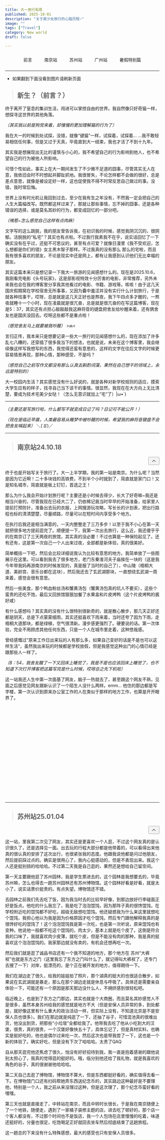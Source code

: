 ```yaml
---
title: 大一旅行有感
published: 2025-10-01
description: "关于美少女旅行的心路历程~"
image: ""
tags: ["Travel"]
category: New world
draft: false 

---
```


<a id="intro"></a>

<div class="title-navigation" style="display: flex; flex-wrap: wrap; gap: 16px; margin: 20px 0; justify-content: center;">
  <a href="#intro" class="btn-navigation" style="text-decoration: none; padding: 6px 12px; border-radius: 6px; color: var(--primary); background-color: transparent; border: 1px solid var(--primary); transition: all 0.3s ease; font-weight: 500; font-size: 14px;">
    前言
  </a>
  <a href="#nanjing" class="btn-navigation" style="text-decoration: none; padding: 6px 12px; border-radius: 6px; color: var(--primary); background-color: transparent; border: 1px solid var(--primary); transition: all 0.3s ease; font-weight: 500; font-size: 14px;">
    南京站
  </a>
  <a href="#suzhou" class="btn-navigation" style="text-decoration: none; padding: 6px 12px; border-radius: 6px; color: var(--primary); background-color: transparent; border: 1px solid var(--primary); transition: all 0.3s ease; font-weight: 500; font-size: 14px;">
    苏州站
  </a>
  <a href="#guangzhou" class="btn-navigation" style="text-decoration: none; padding: 6px 12px; border-radius: 6px; color: var(--primary); background-color: transparent; border: 1px solid var(--primary); transition: all 0.3s ease; font-weight: 500; font-size: 14px;">
    广州站
  </a>
  <a href="#summer" class="btn-navigation" style="text-decoration: none; padding: 6px 12px; border-radius: 6px; color: var(--primary); background-color: transparent; border: 1px solid var(--primary); transition: all 0.3s ease; font-weight: 500; font-size: 14px;">
    暑假特别篇
  </a>
</div>

<style>
  .btn-navigation:hover {
    background-color: var(--primary) !important;
    color: white !important;
    transform: translateY(-2px);
  }
  .btn-navigation:active {
    transform: translateY(0);
  }
  
  /* 回到顶部按钮样式 */
  .top-button-container {
    display: flex;
    justify-content: flex-end;
    margin-bottom: 10px;
  }
  .top-button-container button {
    transition: all 0.3s ease;
    opacity: 0.7;
  }
  .top-button-container button:hover {
    opacity: 1;
    transform: translateY(-2px);
  }
  .top-button-container button:active {
    transform: translateY(0);
  }
  
  /* 响应式设计 */
  @media (max-width: 768px) {
    .title-navigation {
      flex-direction: column;
      align-items: center;
    }
    .btn-navigation {
      width: 100%;
      max-width: 200px;
      text-align: center;
    }
  }
</style>

---
- 如果翻到下面没看到图片请刷新页面

> ## 新生？（前言？）

终于离开了窒息的集训生活，闯进可以掌控自由的世界。我自然像只好奇猫一样，想探寻这世界的其他角落。

*（其实我以前是狗党来着，却慢慢的更加理解猫的行为了）*

我在大一的时候到处试探，没错，就像“键猫”一样，试探着，试探着... ...我不敢轻易相信任何事，但是又过于天真，毕竟直到大一结束，我也才活了不到十九年。

其实我是想展现出无比的谨慎与小心的，我不希望自己的行为影响到他人，也不希望自己的行为被他人所影响。

可惜个性如此，事实上在大一期间发生了不少微不足道的囧事，尽管其实无人在意，我依旧会时不时想起并脚趾抓地。我很冒失，不论怎样都不会做的很好，总是差点意思，就像是被设定好一样，这也促使我不得不时常反思自己做过的事。没错，我时常后悔。

世界上没有时光机让我回到过去，至少在我有生之年没有，不然我一定会把自己的人生大篇幅改写。既然都这样过来了，那就让那些事情，忘不掉的囧事，还是各种错误的选择，或是莫名其妙的行为，都变成回忆的一部分吧。

*（咦惹~怎么感觉自己这样有点肉麻）*

文字写的这么跳脱，我的朋友曾告诉我，在初识我的时候，感觉我阴沉沉的，很阴郁。活脱脱的“私宅”？其实也有点啦。不过我行我素我不在乎，说实话回忆了一下确实没有在乎过，还挺不可思议的，甚至有点可爱？就像日漫里《我不受欢迎，怎么想都是你们的错》女主黑木智子那样。不过我真的没有那么 那么的宅啦，而且我有很多喜欢的朋友，不论是现实中还是网上，都有让我感到认识他们无比幸福的朋友。

其实这篇本来只是想记录一下我大一旅游的见闻感想什么的。现在是2025.10.6，我刚看完电影《头号玩家》，这是部影视特效十分厉害的电影，非常推荐，另外未来我也会在我的博客里分享我其他看过的电影、书籍、游戏等。咳咳！由于这几天国庆假期窝在学校宿舍无所事事，又因为囊中羞涩并没有实行什么计划旅行，于是就各种找事干，哎呀，总是就是这几天正好也是熬夜，我下午四点多才醒的，一熬夜就睡十一个小时，现在凌晨就是很亢奋，总是就是很亢奋的在写这篇博客，现在是5：37，其实还有点担心敲敲敲我这麻将音的键盘把舍友给吵醒来着，还有俩舍友也是国庆没回去。哎呀这些都不是重点啦！

*（感觉舍友马上就要被我吵醒）* >ʍ<

言归正传，我本来只是想要记录一些大一旅行的见闻感想什么的，现在添加了许多乱七八糟的，还穿插了很多我当下的想法，也就是说，未来在这个博客里，我会继续像这样写我想写的东西，我觉得还蛮有意思的，这样的文字在往后文字的时候更容易情景再现，那种心情，那种感受，不是吗？

*（感觉自己之前写作文都没有那么认真去斟酌词藻，果然在自己想干的领域上，永远是特别的）*

大一校园内生活？其实感觉没有什么好说的，就是各种对新学校规则的适应，摸索大学生应有的样子，找寻自己当下该干的事情。很显然，我现在在大方向上无比清楚，要成为技术宅美少女哒！（怎么无意识就加上“宅“了）|ω•`)


------

*（主要还是写旅行啦，什么都写不就变成日记了吗？日记可不能公开！）*

*（现在是临近早晨，人类最容易从睡梦中被吵醒的时候，希望我的麻将音键盘不会把舍友喊起来）* ＼(`Δ’)／

------

<a id="nanjing"></a>
> ## 南京站24.10.18
<span class="top-button-container"><button aria-label="Back to Top" class="btn-card h-10 w-10 rounded-full" onclick="window.scroll({ top: 0, behavior: 'smooth' });"><svg xmlns="http://www.w3.org/2000/svg" width="20" height="20" viewBox="0 0 24 24" fill="none" stroke="currentColor" stroke-width="2" stroke-linecap="round" stroke-linejoin="round" class="text-[var(--primary)]"><path d="m18 15-6-6-6 6"/></svg></button></span>

终于也是开始写关于旅行了。大一上半学期，我的第一站是南京。为什么呢？当然是因为它近啊！二十多块钱的高铁费，不到半个小时就到了，简直就是家门口！又是知名城市，简直就是板上钉钉，首选之王！

那么为什么我会开始计划旅行呢？主要还是小时候去得少，长大了好奇嘛~我还是相当兴奋的，尽管我现在已经大二了，仍依稀记我当时早早的开始准备，给家里人提前打预防针，准备出去玩的衣服，上网搜游玩攻略，写长长的计划表，把出行路程也标的清清楚楚，尽量顺路，尽量可以在短时间内享受多个地方。

在执行后我还是相当满意的，一天内整整走了三万多步！以至于我不小心在第一天就把很多地方提前逛完了。顺便提一下，我第一次出去旅行，这么近，我还傻乎乎的在南京订了三天两夜的旅馆，其实真的没必要！不过也算是一种保险起见了。还有还有，这是第一次自己一个人出来过夜，全部都是新体验，真的很美好。

简单概括一下吧，然后会比较详细说我认为比较有意思的地方。我简单放了一些图展示在这里。可以看到我去了很多地方，老门东秦淮河夫子庙挨在一块的（这是我今年带我妈再游南京的时候发现的，真是服了当时的自己了），中山陵（梧桐大道、美龄宫、音乐台都在这块），然后我还去了玄武湖那块，一直想绕玄武湖一周来着，感觉会很有意思。

然后一些美食，那个鸭血粉丝汤和蟹黄汤包（蟹黄汤包真的坑人不要买），这些个蛮贵的还吃不饱，最后又回旅馆狠狠加餐了水果盒和片皮烤鸭（这个片皮烤鸭的酱好咸）

有什么感想吗？其实真的没有什么很特别很新奇的，就是散心散步，那几天正好还都是阴天，总是下点蒙蒙细雨，其实还挺喜欢下雨来着，当时还夸了因为下雨，走梧桐大道那块，都是绿植，空气很清新。漫步感更强烈了。硬要说的话。第一次体验，完全不用顾虑其他任何东西，只是一个人在城市里走着，这种悠哉感。

曾经感慨过”原来工作日出来玩的人有那么多，如果自己变好的话是不是也可以这样生活“，虽然我出来玩的时候都是学校放假，但是我感觉这种出门的心情已经是跟那些人一样了。

*（8：54，我舍友醒了一下又回床上睡觉了，我是不是也应该回床上睡觉了，也不知道下次打开博客把这篇写完是什么时候，哎呀总之先下机啦）*

这一站我还人生中第一次面基了网友，脑子一热就去了，甚至跟这个网友不熟，见面之后感觉见网友跟新认识了一个陌生人没什么两样。emm... 他住的那边都是写字楼，第一次认识到原来办公室工作的人在类似于那样的地方工作，也算是开开眼界了。

<div class="image-carousel" id="nanjing-carousel">
    <style>
      /* 图片滚动容器 */
      .image-carousel {
        position: relative !important;
        width: 100% !important;
        height: 300px !important; /* 增加高度确保能看到图片和描述 */
        overflow: hidden !important;
        background-color: transparent !important;
        margin: 15px 0 !important;
        padding: 10px !important;
        border-radius: 8px !important;
        box-sizing: border-box !important;
        /* 夜间模式兼容 */
        @media (prefers-color-scheme: dark) {
          background-color: rgba(30, 30, 30, 0.5) !important;
        }
      }
      /* 滚动轨道 - 优化的循环滚动 */
      .carousel-track {
        display: flex !important;
        position: relative !important;
        height: 100% !important;
        width: max-content !important;
        will-change: transform !important;
        transition: transform 0.1s ease !important;
      }
      /* 图片容器样式 */
      .carousel-image-container {
        position: relative;
        height: 100%;
        transition: transform 0.2s ease !important;
        z-index: 1 !important;
      }
      /* 基础图片样式 */
      .image-carousel img {
        height: 100% !important;
        width: auto !important;
        object-fit: cover !important;
        margin: 0 8px !important; /* 图片左右空隙 */
        border-radius: 4px !important;
        display: block !important;
        will-change: transform !important;
        opacity: 1 !important;
        transition: transform 0.3s ease !important;
        /* 图片进入动画 */
        animation: fadeIn 0.5s ease-in-out !important;
      }
      /* 图片描述样式 */
      .image-description {
        position: absolute;
        bottom: 10px;
        left: 50%;
        transform: translateX(-50%) translateY(20px);
        background: rgba(0, 0, 0, 0.85);
        color: white;
        padding: 8px 12px;
        border-radius: 6px;
        opacity: 0;
        transition: all 0.3s ease;
        text-align: center;
        font-size: 12px;
        font-weight: 500;
        box-sizing: border-box;
        white-space: normal;
        line-height: 1.4;
        height: auto;
        z-index: 10;
        display: block;
        max-width: 150px;
        width: max-content;
        word-wrap: break-word;
      }
      /* 鼠标悬停效果 */
      .carousel-image-container:hover {
        transform: scale(1.05) !important;
        z-index: 10 !important;
      }
      .carousel-image-container:hover .image-description {
        opacity: 1;
        transform: translateX(-50%) translateY(0);
        visibility: visible;
      }
      /* 淡入动画 */
      @keyframes fadeIn {
        from {
          opacity: 0;
          transform: scale(0.95);
        }
        to {
          opacity: 1;
          transform: scale(1);
        }
      }
      /* 浏览器前缀支持 */
      @-webkit-keyframes fadeIn {
        from {
          opacity: 0;
          -webkit-transform: scale(0.95);
          transform: scale(0.95);
        }
        to {
          opacity: 1;
          -webkit-transform: scale(1);
          transform: scale(1);
        }
      }
      .image-carousel img {
        -webkit-animation: fadeIn 0.5s ease-in-out !important;
      }
      /* 响应式设计 */
      @media (max-width: 768px) {
        .image-carousel {
          height: 150px !important;
        }
        .image-carousel img {
          margin: 0 4px !important;
        }
      }
    </style>
    <div class="carousel-track">
        <!-- 图片将通过JavaScript动态添加 -->
      </div>
    </div>
    <script>
      // 图片数据数组 - 包含URL和描述
      const images = [
        { url: 'https://mikann-1359996823.cos.ap-beijing.myqcloud.com/IMG20241018201855.jpg?imageSlim', description: '南京南站' },
        { url: 'https://mikann-1359996823.cos.ap-beijing.myqcloud.com/IMG_20251006_063049.jpg?imageSlim', description: '老门东' },
        { url: 'https://mikann-1359996823.cos.ap-beijing.myqcloud.com/IMG20241018210829.jpg?imageSlim', description: '老门东巷子里' },
        { url: 'https://mikann-1359996823.cos.ap-beijing.myqcloud.com/IMG20241018213427.jpg?imageSlim', description: '鸭血粉丝汤和蟹黄汤包' },
        { url: 'https://mikann-1359996823.cos.ap-beijing.myqcloud.com/IMG_20241019_094513.jpg?imageSlim', description: '中山陵梧桐大道那块' },
        { url: 'https://mikann-1359996823.cos.ap-beijing.myqcloud.com/IMG20241019113712.jpg?imageSlim', description: '中山陵景区音乐台' },
        { url: 'https://mikann-1359996823.cos.ap-beijing.myqcloud.com/IMG20241019140249.jpg?imageSlim', description: '科巷附近韩式石锅饭' },
        { url: 'https://mikann-1359996823.cos.ap-beijing.myqcloud.com/IMG20241019153027.jpg?imageSlim', description: '科巷附近的猪' },
        { url: 'https://mikann-1359996823.cos.ap-beijing.myqcloud.com/IMG20241019153502.jpg?imageSlim', description: '秦淮河' },
        { url: 'https://mikann-1359996823.cos.ap-beijing.myqcloud.com/IMG20241019160249.jpg?imageSlim', description: '夫子庙旁边的秦淮河' },
        { url: 'https://mikann-1359996823.cos.ap-beijing.myqcloud.com/IMG20241019180707.jpg?imageSlim', description: '新街口地铁站' },
        { url: 'https://mikann-1359996823.cos.ap-beijing.myqcloud.com/IMG20241019183616.jpg?imageSlim', description: '新街口附近的架桥上' },
        { url: 'https://mikann-1359996823.cos.ap-beijing.myqcloud.com/IMG20241019222901.jpg?imageSlim', description: '鲜丰水果盒' },
        { url: 'https://mikann-1359996823.cos.ap-beijing.myqcloud.com/IMG20241019222912.jpg?imageSlim', description: '酱汁很咸的片皮烤鸭' },
        { url: 'https://mikann-1359996823.cos.ap-beijing.myqcloud.com/IMG20241019170015.jpg?imageSlim', description: '玄武湖' },
        { url: 'https://mikann-1359996823.cos.ap-beijing.myqcloud.com/IMG20241019170734.jpg?imageSlim', description: '奇卡在看玄武湖' }
      ];
      // 初始化函数 - 南京站
      function initNanjingCarousel() {
        // 改进的上下文获取逻辑，避免使用document.currentScript
        const carousel = document.getElementById('nanjing-carousel');
        const track = carousel ? carousel.querySelector('.carousel-track') : null;
        if (!carousel || !track) {
          console.error('Nanjing carousel or track not found!');
          return;
        }
        track.innerHTML = '';
        // 预加载第一张图片，其余图片使用懒加载
        const visibleImages = images.slice(0, 5); // 先加载前5张可见图片
        const lazyImages = images.slice(5); // 剩余图片稍后懒加载
        // 添加可见图片到轨道
        visibleImages.forEach((image, index) => {
          addNanjingImageToTrack(image, index);
        });
        // 开始滚动动画
        startNanjingScrolling(track);
        // 延迟加载剩余图片
        setTimeout(() => {
          lazyImages.forEach((image, index) => {
            addNanjingImageToTrack(image, index + visibleImages.length);
          });
        }, 500);
      }
      // 添加图片到轨道的辅助函数 - 南京站
      function addNanjingImageToTrack(image, index) {
        // 改进的上下文获取逻辑
        const carousel = document.getElementById('nanjing-carousel');
        const track = carousel ? carousel.querySelector('.carousel-track') : null;
        if (!carousel || !track) {
          console.error('Nanjing carousel or track not found!');
          return;
        }
        // 创建图片容器
        const container = document.createElement('div');
        container.className = 'carousel-image-container';
        // 创建图片元素 - 添加懒加载属性
        const img = document.createElement('img');
        img.src = image.url;
        img.alt = image.description;
        img.loading = 'lazy'; // 添加懒加载属性
        img.style.animationDelay = (index * 0.1) + 's'; // 错开淡入时间
        // 图片加载失败时的备选方案
        img.onerror = function() {
          this.src = 'data:image/svg+xml;charset=UTF-8,%3Csvg%20width%3D%22200%22%20height%3D%22150%22%20xmlns%3D%22http%3A%2F%2Fwww.w3.org%2F2000%2Fsvg%22%20viewBox%3D%220%200%20200%20150%22%20preserveAspectRatio%3D%22none%22%3E%3Cdefs%3E%3Cstyle%20type%3D%22text%2Fcss%22%3E%23holder_15ba800aa1d%20text%20%7B%20fill%3Argba(200%2C200%2C200%2C.5)%3Bfont-weight%3Anormal%3Bfont-family%3AHelvetica%2C%20monospace%3Bfont-size%3A10pt%20%7D%20%3C%2Fstyle%3E%3C%2Fdefs%3E%3Cg%20id%3D%22holder_15ba800aa1d%22%3E%3Crect%20width%3D%22200%22%20height%3D%22150%22%20fill%3D%22%23EEEEEE%22%3E%3C%2Frect%3E%3Cg%3E%3Ctext%20x%3D%2274%22%20y%3D%2281%22%3E%E5%9B%BE%E7%89%87%E5%8A%A0%E8%BD%BD%E5%A4%B1%E8%B4%A5%3C%2Ftext%3E%3C%2Fg%3E%3C%2Fg%3E%3C%2Fsvg%3E';
        };
        // 创建描述元素
        const desc = document.createElement('div');
        desc.className = 'image-description';
        desc.textContent = image.description;
        // 组装容器
        container.appendChild(img);
        container.appendChild(desc);
        track.appendChild(container);
      }
      // 滚动动画函数 - 性能优化版 - 南京站
      function startNanjingScrolling(track) {
        console.log('Starting scrolling animation...');
        let position = 0;
        let direction = -1; // 增加滚动速度以更容易看到效果
        let trackWidth = 0;
        // 节流计算轨道宽度，避免每一帧都计算
        function calculateTotalWidth() {
          let totalWidth = 0;
          const containers = track.querySelectorAll('.carousel-image-container');
          containers.forEach(container => {
            totalWidth += container.offsetWidth;
          });
          trackWidth = totalWidth;
        }
        // 初始计算一次宽度
        calculateTotalWidth();
        // 定期更新宽度（每秒更新一次）
        setInterval(calculateTotalWidth, 1000);
        // 滚动动画
        function animate() {
          position += direction;
          const containerWidth = track.parentElement.offsetWidth;
          // 当滚动到最右侧（第一张图片完全看不到），改变方向向右滚动
          if (direction < 0 && Math.abs(position) >= trackWidth - containerWidth) {
            direction = 1; // 向右滚动 (增加速度)
          }
          // 当滚动到最左侧（回到初始位置），改变方向向左滚动
          else if (direction > 0 && position >= 0) {
            direction = -1; // 向左滚动 (增加速度)
          }
          // 应用变换
          track.style.transform = 'translateX(' + position + 'px)';
          requestAnimationFrame(animate);
        }
        // 启动动画
        animate();
      }
      // 初始化 - 优化加载时机 - 南京站
      function initializeNanjingWhenReady() {
        // 检查页面可见性，只有当页面可见时才初始化
        if (document.visibilityState === 'visible') {
          setTimeout(initNanjingCarousel, 100);
        } else {
          document.addEventListener('visibilitychange', function onVisibilityChange() {
            if (document.visibilityState === 'visible') {
              setTimeout(initNanjingCarousel, 100);
              document.removeEventListener('visibilitychange', onVisibilityChange);
            }
          });
        }
      }
      // 当页面DOM加载完成并且视口可见时初始化
      if (document.readyState === 'loading') {
        document.addEventListener('DOMContentLoaded', initializeNanjingWhenReady);
      } else {
        initializeNanjingWhenReady();
      }
    </script>
</div>

------

<a id="suzhou"></a>
> ## 苏州站25.01.04
<span class="top-button-container"><button aria-label="Back to Top" class="btn-card h-10 w-10 rounded-full" onclick="window.scroll({ top: 0, behavior: 'smooth' });"><svg xmlns="http://www.w3.org/2000/svg" width="20" height="20" viewBox="0 0 24 24" fill="none" stroke="currentColor" stroke-width="2" stroke-linecap="round" stroke-linejoin="round" class="text-[var(--primary)]"><path d="m18 15-6-6-6 6"/></svg></button></span>

这一站，里我第二次见了网友，其实还是更喜欢一个人逛，不过这个网友真的是认识很久了，还是选择见一面。出去玩的行程大部分都是他带着的，可以看得出来他真的很认真的安排了这次出行，也很紧张我的态度。他跟我说他都是问过他朋友，然后提前踩过点的。确实是很用心了，我内心挺感动的，但是不表现出来。我这个人还是挺别扭的哈哈哈。不过第二天我是自己逛的，果然还是想给自己留空间。

第一天主要跟他逛了苏州园林，我是学生票进去的，这个园林是我想要去的，毕竟苏州嘛，怎么也得去一趟苏州园林还有苏州博物馆。这个园林好看是好看，就是太小了，说实话票价挺贵的。有点失望。博物馆还不错。

去园林之前我们先去吃了饭，因为我当时去的比较早好像，到那边放好行李碰面正好是饭点。他吃的什么我忘了，我是吃了泡泡馄饨，因为那阵子真的很馋馄饨，在学校附近吃的馄饨都不好吃，超级无敌想吃馄饨。他还疑惑我为什么来这里就想吃个馄饨，我担心他以为我是因为价格原因才吃个馄饨，然后专门跟他解释我真的是很馋好吃的馄饨了！这个泡泡馄饨我是第一次吃，也是第一次听说，原来馄饨也有变种。他说他一般都不吃这个馄饨的，肉太少，基本上就是吃个皮了。这倒是符合我的口味了，我就喜欢肉少皮薄，就吃个皮，但是不能没有肉的那种，我是真的挺喜欢这个泡泡馄饨的。我家那边就没有卖的，有机会还想再吃一次。

然后我们就是逛了诚品书店还有一个我不知道的地方，那个地方在 苏州“大裤衩”也就是东方之门（这里我忘了东方之门叫什么了，就记得叫大裤衩了，还专门去搜了一下）对岸，挺漂亮的，是个正在被开发的地方，值得期待一下。

我们在湖边走了很久，给我的娃娃拍了照片，那个湖真的挺大的也很适合散步，如果说在玄武湖就是暴走，那么在那个湖边走就是休息与呼吸了。具体还是需要亲自体验一下，可能还有一个原因是那天那边没什么人，不拥挤感到很轻松吧。

临近晚上，也是到了东方之门那边，其实也就是个大商圈，而且莫名其妙感觉人不是很多，虽然本身苏州给我的感觉就是地方不大（但是安保人员异常的多，到处都是，就好像这里有什么重大的政治活动一样，但实际上没有，不知道北京是不是安保人员也很多）。我们在那边就是纯逛了一下，还抽了谷子，可惜混池真的很难出货，他没出到货，把那些“小垃圾”全都给我了。他带我去吃了他从小吃到大的汉堡，很贵，真的很贵，一个汉堡好像快五十了，具体忘记了，但是真材实料，也确实是挺好吃的，他也是偶尔过来吃一次，然后这次也是带我尝了一下，这也是一个新的体验了。确实好吃，但是没有下次了哈哈哈。太贵了QAQ

自从那天逛完他还焦虑了很久，怕没有好好招待到我，我一直是抱着感谢的跟他说别太担心了，我真的觉得逛的挺好的。哦，临分别他还给了我礼物，就是我喜欢的角色的谷子，真的很谢谢他哈哈哈。

第二天自己去逛了博物馆，博物馆不算大，但是东西都挺好看的，确实值得去看一下。在博物馆门口还有扫码帮她弄东西送纪念币的，其实路边这种最好是不要理他，特别是一个人，我之前从来没理过这种，但是这次理了，那个纪念币蛮好看的嘿嘿。

第三天也就是直接走了，中转站在南京，而且中转时长很长，于是我在南京随便上了一个地铁，随便走，遇到了一家橘子装修主题的店，进去吃了顿好的，那个店一个客人都没有，不过那个时间也不是饭店，我一个人包场在店里慢慢的吃着，味道还挺好的，分量也很足，吃饱喝足正好就回去坐车然后彻底结束了这趟旅程。

这一趟总的下来没有什么特殊感想，最大的感受也只有安保人员很多。

<div id="suzhou-carousel" class="image-carousel">
      <style>
        /* 图片滚动容器 */
        .image-carousel {
          position: relative !important;
          width: 100% !important;
          height: 300px !important;
          overflow: hidden !important;
          background-color: transparent !important;
          margin: 15px 0 !important;
          padding: 10px !important;
          border-radius: 8px !important;
          box-sizing: border-box !important;
          /* 夜间模式兼容 */
          @media (prefers-color-scheme: dark) {
            background-color: rgba(30, 30, 30, 0.5) !important;
          }
        }
      /* 滚动轨道 - 优化的循环滚动 */
      .carousel-track {
        display: flex !important;
        position: relative !important;
        height: 100% !important;
        width: max-content !important;
        will-change: transform !important;
        transition: transform 0.1s ease !important;
      }
      /* 图片容器样式 */
      .carousel-image-container {
        position: relative;
        height: 100%;
        transition: transform 0.2s ease !important;
        z-index: 1 !important;
      }
      /* 基础图片样式 */
      .image-carousel img {
        height: 100% !important;
        width: auto !important;
        object-fit: cover !important;
        margin: 0 8px !important; /* 图片左右空隙 */
        border-radius: 4px !important;
        display: block !important;
        will-change: transform !important;
        opacity: 1 !important;
        transition: transform 0.3s ease !important;
        /* 图片进入动画 */
        animation: fadeIn 0.5s ease-in-out !important;
      }
      /* 图片描述样式 */
      .image-description {
        position: absolute;
        bottom: 10px;
        left: 50%;
        transform: translateX(-50%) translateY(20px);
        background: rgba(0, 0, 0, 0.85);
        color: white;
        padding: 8px 12px;
        border-radius: 6px;
        opacity: 0;
        transition: all 0.3s ease;
        text-align: center;
        font-size: 12px;
        font-weight: 500;
        box-sizing: border-box;
        white-space: normal;
        line-height: 1.4;
        height: auto;
        z-index: 10;
        display: block;
        max-width: 150px;
        width: max-content;
        word-wrap: break-word;
      }
      /* 鼠标悬停效果 */
      .carousel-image-container:hover {
        transform: scale(1.05) !important;
        z-index: 10 !important;
      }
      .carousel-image-container:hover .image-description {
        opacity: 1;
        transform: translateX(-50%) translateY(0);
        visibility: visible;
      }
      /* 淡入动画 */
      @keyframes fadeIn {
        from {
          opacity: 0;
          transform: scale(0.95);
        }
        to {
          opacity: 1;
          transform: scale(1);
        }
      }
      /* 浏览器前缀支持 */
      @-webkit-keyframes fadeIn {
        from {
          opacity: 0;
          -webkit-transform: scale(0.95);
          transform: scale(0.95);
        }
        to {
          opacity: 1;
          -webkit-transform: scale(1);
          transform: scale(1);
        }
      }
      .image-carousel img {
        -webkit-animation: fadeIn 0.5s ease-in-out !important;
      }
      /* 响应式设计 */
      @media (max-width: 768px) {
        .image-carousel {
          height: 150px !important;
        }
        .image-carousel img {
          margin: 0 4px !important;
        }
      }
    </style>
    <div class="carousel-track">
        <!-- 图片将通过JavaScript动态添加 -->
    </div>
    <script>
      // 图片数据数组 - 包含URL和描述
      const suzhouImages = [
        { url: 'https://mikann-1359996823.cos.ap-beijing.myqcloud.com/IMG20250104122028.jpg?imageSlim', description: '苏州站' },
        { url: 'https://mikann-1359996823.cos.ap-beijing.myqcloud.com/IMG20250104125640.jpg?imageSlim', description: '报恩寺' },
        { url: 'https://mikann-1359996823.cos.ap-beijing.myqcloud.com/IMG20250104131450.jpg?imageSlim', description: '泡泡馄饨' },
        { url: 'https://mikann-1359996823.cos.ap-beijing.myqcloud.com/IMG20250104135403.jpg?imageSlim', description: '苏州园林' },
        { url: 'https://mikann-1359996823.cos.ap-beijing.myqcloud.com/IMG20250104151708.jpg?imageSlim', description: '诚品书店' },
        { url: 'https://mikann-1359996823.cos.ap-beijing.myqcloud.com/IMG20250104155831.jpg?imageSlim', description: '大裤衩对面' },
        { url: 'https://mikann-1359996823.cos.ap-beijing.myqcloud.com/IMG20250104163923_1756175940886_20.jpg?imageSlim', description: '大裤衩附近的湖' },
        { url: 'https://mikann-1359996823.cos.ap-beijing.myqcloud.com/IMG_20251007_050531.jpg?imageSlim', description: '东方之门' },
        { url: 'https://mikann-1359996823.cos.ap-beijing.myqcloud.com/Image_766833727175244_1756175940886_16.jpg?imageSlim', description: '很贵的汉堡' },
        { url: 'https://mikann-1359996823.cos.ap-beijing.myqcloud.com/IMG_20251007_021051.jpg?imageSlim', description: '苏州博物馆' },
        { url: 'https://mikann-1359996823.cos.ap-beijing.myqcloud.com/IMG20250105162408.jpg?imageSlim', description: '在南京吃的韩式快餐' }
      ];
      // 初始化函数 - 苏州站
      function initSuzhouCarousel() {
        // 改进的上下文获取逻辑
        let container = document.querySelector('#suzhou-carousel');
        if (!container) {
          console.error('未找到苏州站轮播容器，尝试使用默认选择器');
          // 备选方案：选择页面上第二个轮播容器
          const allCarousels = document.querySelectorAll('.image-carousel');
          if (allCarousels.length > 1) {
            container = allCarousels[1];
          } else {
            console.error('未找到轮播容器，无法初始化轮播组件');
            return;
          }
        }
        const track = container.querySelector('.carousel-track');
        if (!track) {
          console.error('未找到轮播轨道，无法初始化轮播组件');
          return;
        }
        // 清空轨道
        track.innerHTML = '';
        // 预加载第一张图片，其余图片使用懒加载
        const visibleImages = suzhouImages.slice(0, 5); // 先加载前5张可见图片
        const lazyImages = suzhouImages.slice(5); // 剩余图片稍后懒加载
        // 添加可见图片到轨道
        visibleImages.forEach((image, index) => {
          addImageToTrack(image, index, track);
        });
        // 开始滚动动画
        startScrolling(track);
        // 延迟加载剩余图片
        setTimeout(() => {
          lazyImages.forEach((image, index) => {
            addImageToTrack(image, index + visibleImages.length, track);
          });
        }, 500);
      }
      // 添加图片到轨道的辅助函数
      function addImageToTrack(image, index, track) {
        // 创建图片容器
        const container = document.createElement('div');
        container.className = 'carousel-image-container';
        // 创建图片元素 - 添加懒加载属性
        const img = document.createElement('img');
        img.src = image.url;
        img.alt = image.description;
        img.loading = 'lazy'; // 添加懒加载属性
        img.style.animationDelay = (index * 0.1) + 's'; // 错开淡入时间
        // 图片加载失败时的备选方案
        img.onerror = function() {
          this.src = 'data:image/svg+xml;charset=UTF-8,%3Csvg%20width%3D%22200%22%20height%3D%22150%22%20xmlns%3D%22http%3A%2F%2Fwww.w3.org%2F2000%2Fsvg%22%20viewBox%3D%220%200%20200%20150%22%20preserveAspectRatio%3D%22none%22%3E%3Cdefs%3E%3Cstyle%20type%3D%22text%2Fcss%22%3E%23holder_15ba800aa1d%20text%20%7B%20fill%3Argba(200%2C200%2C200%2C.5)%3Bfont-weight%3Anormal%3Bfont-family%3AHelvetica%2C%20monospace%3Bfont-size%3A10pt%20%7D%20%3C%2Fstyle%3E%3C%2Fdefs%3E%3Cg%20id%3D%22holder_15ba800aa1d%22%3E%3Crect%20width%3D%22200%22%20height%3D%22150%22%20fill%3D%22%23EEEEEE%22%3E%3C%2Frect%3E%3Cg%3E%3Ctext%20x%3D%2274%22%20y%3D%2281%22%3E%E5%9B%BE%E7%89%87%E5%8A%A0%E8%BD%BD%E5%A4%B1%E8%B4%A5%3C%2Ftext%3E%3C%2Fg%3E%3C%2Fg%3E%3C%2Fsvg%3E';
        };
        // 创建描述元素
        const desc = document.createElement('div');
        desc.className = 'image-description';
        desc.textContent = image.description;
        // 组装容器
        container.appendChild(img);
        container.appendChild(desc);
        track.appendChild(container);
      }
      // 滚动动画函数 - 性能优化版
      function startScrolling(track) {
        let position = 0;
        let direction = -1; // 初始向左滚动速度 (增加速度)
        let trackWidth = 0;
        // 节流计算轨道宽度，避免每一帧都计算
        function calculateTotalWidth() {
          let totalWidth = 0;
          const containers = track.querySelectorAll('.carousel-image-container');
          containers.forEach(container => {
            totalWidth += container.offsetWidth;
          });
          trackWidth = totalWidth;
        }
        // 初始计算一次宽度
        calculateTotalWidth();
        // 定期更新宽度（每秒更新一次）
        setInterval(calculateTotalWidth, 1000);
        // 滚动动画
        function animate() {
          position += direction;
          const containerWidth = track.parentElement.offsetWidth;
          // 当滚动到最右侧（第一张图片完全看不到），改变方向向右滚动
          if (direction < 0 && Math.abs(position) >= trackWidth - containerWidth) {
            direction = 1; // 向右滚动 (增加速度)
          }
          // 当滚动到最左侧（回到初始位置），改变方向向左滚动
          else if (direction > 0 && position >= 0) {
            direction = -1; // 向左滚动 (增加速度)
          }
          // 应用变换
          track.style.transform = 'translateX(' + position + 'px)';
          requestAnimationFrame(animate);
        }
        // 启动动画
        animate();
      }
      // 初始化 - 优化加载时机 - 苏州站
      function initializeSuzhouWhenReady() {
        // 检查页面可见性，只有当页面可见时才初始化
        if (document.visibilityState === 'visible') {
          setTimeout(initSuzhouCarousel, 100);
        } else {
          document.addEventListener('visibilitychange', function onVisibilityChange() {
            if (document.visibilityState === 'visible') {
              setTimeout(initSuzhouCarousel, 100);
              document.removeEventListener('visibilitychange', onVisibilityChange);
            }
          });
        }
      }
      // 当页面DOM加载完成并且视口可见时初始化
      if (document.readyState === 'loading') {
        document.addEventListener('DOMContentLoaded', initializeSuzhouWhenReady);
      } else {
        initializeSuzhouWhenReady();
      }
    </script>
</div>

*（现在是7号的4；35，我很急躁，ai还是没有帮我把图片问题解决好）*

---

<a id="guangzhou"></a>
> ## 广州站2025.05.01
<span class="top-button-container"><button aria-label="Back to Top" class="btn-card h-10 w-10 rounded-full" onclick="window.scroll({ top: 0, behavior: 'smooth' });"><svg xmlns="http://www.w3.org/2000/svg" width="20" height="20" viewBox="0 0 24 24" fill="none" stroke="currentColor" stroke-width="2" stroke-linecap="round" stroke-linejoin="round" class="text-[var(--primary)]"><path d="m18 15-6-6-6 6"/></svg></button></span>

去广州也是见了三个网友，真的是但凡出趟远门都要见网友（扶额）。但是见网友这种事真的是顺道，并不是为了见谁才去那个地方。我还是很喜欢一个人在陌生的城市只是纯逛的。

见面的第一位网友还是我的老乡，在那边上大学的，跟着他逛的感受就是好吃好喝了一路。去了时尚天河逛看二次元，去了之后感觉跟我想象中的还是很有差异的，我以为全是谷子店来着，其实就是一个商场，然后里面会有不少人穿特殊的服饰这样而已。

接着就是去吃潮汕牛头火锅了，第一次吃，我当时是真饿了，埋头苦吃，然后那个蘸料还是店员帮忙特调的，哦，那家店服务确实很不错，因为附近有在施工，担心会影响我们就餐，还说了一堆，然后给我们搞了一些优惠。饭好吃服务也好，价格几百块钱好像，具体我也忘了，但是能接受的，呃，不要好奇店面在哪，我也不知道，是网友带我去的哈哈哈。

然后我们晚上去了广州塔那边，感觉也没什么特别的，就是人很多，然后在江边走啊走那样。后来去了我住宿地方附近的网吧，我也是心大，那么晚了还跟别人去网吧。网吧是我一直好奇但不敢一个人去的地方，大学前没电脑，总想着成年后看看网吧什么样。这次有人陪我去我就去了，结果感觉其实也没什么特别的嘛。我们去的是贵一点的网吧，设备确实很好，大屏幕玩游戏确实要爽一点。

又去了哪里我想想...去了广东省博物馆，由于没有预约上，买的特展票入场的，看了一个关于珠宝的特展，很漂亮，很中世纪，甚至看到了工艺美术运动这种我的专业课知识（扶额）。广东省博物馆地方挺适合拍照的，有个虚拟投影的海洋馆，我就是被这个骗过来的（...）虽然有各种馆，但并不是每一个都开放的，总之还是带有遗憾的吧。

然后就是去了圣心大教堂那边，但是人太多了只是远远的拍了个照。那个建筑确实很特别，不过再怎么也是教堂，不能光想着拍照啥的吧，远远的看一眼就够了。还去了一些地方就不举例了，主要还是我记不清了，也没什么特别的。值得额外提的是去了一个茶餐厅，饭长得好看又好吃，价格也是可以接受，就是人太多了，被迫跟别人拼桌，不是很喜欢跟陌生人一起吃饭啊，嘶，这方面的话大家都不喜欢的吧哈哈。

**重头戏来了**，这里是我去广州最大的遗憾，现在在这里记录还是很难受。我还去了广州动物园，那个地方真的很大，动物还很多，人也很多很多很多很多，但凡是需要排队看的动物都蜿蜒盘旋了好几条队伍，走在路上也是人挤人，体验感有点差。而且当时很热，广州又比较潮湿什么的（广东的空气确实跟家里那边差距好大呀>m<）。动物园动物的异味，人群混杂在一起的异味，太难受了啊啊啊啊。这些！只是！铺垫！大概就是因为这些，我把我心爱的小奇卡弄丢了，她陪伴了我每一次特殊出行，陪了我很久，也怪我没有好好收好，随便的放在书包的侧兜里，在里面逛，丢了好久才发现。

这个小奇卡就是我照片里一直出现的那个小娃娃，是我很喜欢的动漫角色，起初并没有特别喜欢她哪里，只是莫名其妙看她很顺眼，一些她身上的特殊品质也是后来慢慢才发现总结出来的，于是越来越喜欢，成为了一种寄托。当时丢的时候我的心情其实并没有那么糟糕，可能是意识反应太慢了吧，加上当时太疲惫了，没有精力去难过，于是就到了现在后劲越来越大，越来越难过，甚至在丢失的一个月后还是不死心的给广州动物园失物招领处打电话，是啊，怎么可能再找到呢。我的难过并没有表现出来，只是默默的哀伤。我特别痛恨自己的失职，真的特别痛恨自己为什么没有好好拿在手上，真的... ...唉

呼~说说后面的事情吧。本来打算跟另外那两个网友去黄埔军校遗址的，但是因为一些事情，放了他们的鸽子。关于这方面我其实一直在内心都有芥蒂，我讨厌别人言而无信，自己却也是没有说到做到。emm说点轻松的吧。跟那两位网友在晚上见了面一起吃了晚饭，他们本人也跟我想象中的样子差不多，并不是说外貌，而是给人的那种感觉，我对人的外貌一直挺顿感的来着。

当天只是吃个饭然后去网吧打了游戏，我当时意外的比平时打的要好一点，内心暗爽。第二天就是去了我们都没抢到票的萤火虫漫展，虽然没有抢到，但还是决定去那边外场看看。我也是人生第一次正经cos了一次角色，假发美瞳妆造，都是尽我所能去完善了。cos的也是我人生第一次玩的galgame里的角色————亚托莉。我的cos似乎很成功，那天有很多人找我集邮，还有人拿相机给我拍照，漫展的大家都很热情。虽然只是外场，但是看见了各种各样的cos，这也是人生第一次看见那么多coser。很壮观，大家都是做足了准备聚在一起，在人群中大大方方展现自己。这何尝不是对生活热爱的一种体现。

我们走了很久，就只是纯逛，我买的制服鞋有点磨脚，走久了真的坚持不住了，然后在离开漫展外场去华南植物园的路上我换了一双运动鞋，舒服多了。我们先去吃了个麦当劳再去的植物园，到了植物园我们遇到了《葬送的芙莉莲》里的角色————芙莉莲和海伦。她们似乎就是我们之前在漫展外场看到的那两位，于是我们几个起了坏心眼，决定“尾随”她们，这个植物园那么大，反正也不知道怎么逛，不如就跟着她们逛了。我还期待她们可以发现我们在跟着她们来着哈哈哈哈。不过到了半路她们停下来拍照了，我们自然没有跟着停下，索性就不跟了，在前面一点的地方停下休息了一会，然后继续闲逛。

网友给我在湖边拍了些照片，然后我们继续走，到了一片大草地，天空下起了小雨，因为持续是一点点小雨，所以没有很在意。那片草地真的很难不萌生“躺下去“的想法，一开始我还比较介意cos服弄脏什么的比较拘谨，后面慢慢的，从坐在草地上到直接躺下了（哎呀不管了！）。如愿以偿的躺下了，是真舒服，有种当野人的感觉哈哈哈。这个地方有点像游戏《ATRI》，也就是亚托莉里面的伊甸，世外桃源般的存在，我是真喜欢亲近自然，喜欢绿色植物，太享受了。于是也是拍了照片，对应了游戏里亚托莉躺在伊甸草地上的那张插图，我觉得还是十分有意义的。

小雨终于也是变成了瓢泼大雨，甚至打伞用处也不大了，我出行不看天气预报，不过还是会带着伞，毕竟伞不仅遮雨还遮阳嘛。果然还是都淋成落汤鸡，但我却并不想抱怨这天气，相反，我觉得跟网友在植物园里淋雨很有意思。

雨哗啦啦的下着，雷声也来凑了热闹，我的心情却是异常的愉悦。我竟觉得这也是青春中体验的一环，几个年轻人出来玩结果变成一起淋雨（其实我心里当时有点焦虑他们会不会觉得出来玩还下雨了很烦什么的，害怕他们其实会有很多负面情绪，我会很愧疚，因为我感觉这是我推荐来这里的，发生这样的事我有责任，真是莫名其妙的罪恶感），直到现在也不确定他们那时有没有觉得心情很糟糕。但我的回忆告诉我那真的是一次很有趣的体验。

*（(˃ ⌑ ˂ഃ )8号5:50，啊呀把舍友吵醒了，太不好意思了。不敲键盘了。手机打字复制上去好了）*

后面我们一起去了我住宿附近的那个比较贵的网吧。不过我先回了住宿的地方洗了澡，换了衣服，关于这点他们真的是很照顾我了，我也很感谢他们。（唉因为鞋子都湿透了，我总共就带了一双制服鞋一双运动鞋。运动鞋湿透了，我只能穿那个磨脚的制服鞋，偏偏我最后一套能换的衣服是比较休闲运动类型的t恤裤子，搭配个制服鞋很怪异，我当时内心觉得还蛮囧的。）

我感觉他们应该是挺冷的，毕竟刚淋雨他们就在网吧吹空调。于是我就问他们冷不冷，果然是冷的。我就寻思找外套给他们穿，我把书包塞的满满的，然后过去，不过到那之后我仍旧没有勇气说我带了外套什么的。首先我不确定我的衣服他们能不能套上，其次他们说他们身上因为吹空调也干的差不多了。（还是说不出口啊……哎呀莫名的愧疚）

一开始没有三人包间，他俩在那边打游戏，我找了个小角落坐着，然后我感觉怪尴尬的，最后还是跑外面坐着了。终于等到了三人包间，我们点外卖在网吧边打游戏边随便解决了一顿晚饭。再后面我们换了家便宜的网吧，因为我说我想体验一下网吧包夜是什么感觉，他们也是人很好的陪我在网吧里包夜了。哈哈哈感觉有点神金，有床不睡，去跑网吧睡觉。在网吧的时候我发现其中一个网友在半夜偷偷的写学校的编程作业，也是亲眼看到一个网瘾少年，闷不吭声悄悄干正事是什么样了。

第二天一早我们就分道扬镳了，我也该结束这段旅程了。我回青旅收拾了一下。哎呀这里忘了说了，为了节省开支我选了一个比较偏的青旅，这也导致我的出行费偏高，打车四十左右，到景点的路程时长几乎都在一小时左右甚至更长。青旅的房东是位年轻的女性，很热情，青旅也很干净，里面的人也很好，看见我打扮的很好看还会夸我。我比较沉默，只是陪笑，或者默默的听她们聊天。只记得她们也都是年轻人，初入社会，正在找工作，然后各种各样的事。我感觉还是很新奇的。原来初入社会的女孩子是这样的。

终于到了尾声，我抵达了广州火车站。我可是二十多个小时绿皮硬卧的神人！其实我就是一路睡过去啦，感觉还挺轻松的。路人阿姨觉得我很厉害一上车就睡觉，一觉醒来就是到站了，确实挺神人的。在这里我又遇到了陪我网吧包夜的其中一位网友，还是他先发现我的。其实要不是他发现我，或许我就坐错候车室，然后错过我那趟火车了。

在网吧通宵了一宿（其实也不算通宵，还爬着睡了会），还是很疲惫的，我也是开起随地大小睡的模式了。就算网友在我旁边，我还是继续睡。他的车比我早，先走了，我定了闹钟依旧继续睡，然后到车上也是继续睡。哦，我还期待火车上继续叫卖酱板鸭来着，一开始的时候忍住没买，后来越想越有点想吃。好馋！好馋！好馋！

一路睡，终于也是回到了学校。如梦初醒般，回到了我的日常活动点，一切都结束了。连续五天的行程，还是很疲惫的，但也满载回忆。广州还会再去一次，感觉哪里都没逛好，特别是华南植物园，因为天气缘故，没有逛好逛完就走了，那个地方是真大，也真好看，虽然有点偏，但是很值得去一趟，这是去广州最推荐去的地方。下次见广州，准确来说是，下次见，广东。

*（6：29，天亮了一会就下机了，这篇也算是正式完结了）*

<div class="image-carousel" id="guangzhou-carousel">
    <style>
      /* 图片滚动容器 */
      .image-carousel {
        position: relative !important;
        width: 100% !important;
        height: 300px !important;
        overflow: hidden !important;
        background-color: transparent !important;
        margin: 15px 0 !important;
        padding: 10px !important;
        border-radius: 8px !important;
        box-sizing: border-box !important;
        /* 夜间模式兼容 */
        @media (prefers-color-scheme: dark) {
          background-color: rgba(30, 30, 30, 0.5) !important;
        }
      }
      /* 滚动轨道 - 优化的循环滚动 */
      .carousel-track {
        display: flex !important;
        position: relative !important;
        height: 100% !important;
        width: max-content !important;
        will-change: transform !important;
        transition: transform 0.1s ease !important;
      }
      /* 图片容器样式 */
      .carousel-image-container {
        position: relative;
        height: 100%;
        transition: transform 0.2s ease !important;
        z-index: 1 !important;
      }
      /* 图片样式 */
      .image-carousel img {
        height: 100% !important;
        object-fit: contain !important;
        object-position: center !important;
        margin: 0 8px !important;
        border-radius: 4px !important;
        box-shadow: 0 2px 8px rgba(0, 0, 0, 0.15) !important;
        animation: fadeIn 0.5s ease-in-out !important;
        transition: all 0.3s ease !important;
      }
      /* 图片描述样式 */
      .image-description {
        position: absolute;
        bottom: 10px;
        left: 50%;
        transform: translateX(-50%) translateY(20px);
        background: rgba(0, 0, 0, 0.85);
        color: white;
        padding: 8px 12px;
        border-radius: 6px;
        opacity: 0;
        transition: all 0.3s ease;
        text-align: center;
        font-size: 12px;
        font-weight: 500;
        box-sizing: border-box;
        white-space: normal;
        line-height: 1.4;
        height: auto;
        z-index: 10;
        display: block;
        max-width: 150px;
        width: max-content;
        word-wrap: break-word;
      }
      /* 鼠标悬停效果 */
      .carousel-image-container:hover {
        transform: scale(1.05) !important;
        z-index: 10 !important;
      }
      .carousel-image-container:hover .image-description {
        opacity: 1;
        transform: translateX(-50%) translateY(0);
        visibility: visible;
      }
      /* 淡入动画 */
      @keyframes fadeIn {
        from {
          opacity: 0;
          transform: scale(0.95);
        }
        to {
          opacity: 1;
          transform: scale(1);
        }
      }
      /* 浏览器前缀支持 */
      @-webkit-keyframes fadeIn {
        from {
          opacity: 0;
          -webkit-transform: scale(0.95);
          transform: scale(0.95);
        }
        to {
          opacity: 1;
          -webkit-transform: scale(1);
          transform: scale(1);
        }
      }
      .image-carousel img {
        -webkit-animation: fadeIn 0.5s ease-in-out !important;
      }
      /* 响应式设计 */
      @media (max-width: 768px) {
        .image-carousel {
          height: 150px !important;
        }
        .image-carousel img {
          margin: 0 4px !important;
        }
      }
    </style>
    <div class="carousel-track">
        <!-- 图片将通过JavaScript动态添加 -->
    </div>
    <script>
      // 图片数据数组 - 包含URL和描述
      const guangzhouImages = [
        { url: 'https://mikann-1359996823.cos.ap-beijing.myqcloud.com/IMG20250430111443.jpg?imageSlim', description: '广州火车站' },
        { url: 'https://mikann-1359996823.cos.ap-beijing.myqcloud.com/IMG_20250430_195707.jpg?imageSlim', description: '潮汕牛肉火锅' },
        { url: 'https://mikann-1359996823.cos.ap-beijing.myqcloud.com/IMG20250430232009.jpg?imageSlim', description: '第一次去网吧' },
        { url: 'https://mikann-1359996823.cos.ap-beijing.myqcloud.com/IMG20250501100921.jpg?imageSlim', description: '广东省博物馆' },
        { url: 'https://mikann-1359996823.cos.ap-beijing.myqcloud.com/IMG20250501114424.jpg?imageSlim', description: '博物馆特展品其中之一' },
        { url: 'https://mikann-1359996823.cos.ap-beijing.myqcloud.com/IMG20250501142020.jpg?imageSlim', description: '圣心大教堂' },
        { url: 'https://mikann-1359996823.cos.ap-beijing.myqcloud.com/IMG20250501130322.jpg?imageSlim', description: '茶餐厅' },
        { url: 'https://mikann-1359996823.cos.ap-beijing.myqcloud.com/IMG20250501194621.jpg?imageSlim', description: '广州塔' },
        { url: 'https://mikann-1359996823.cos.ap-beijing.myqcloud.com/IMG20250501195300_01.jpg?imageSlim', description: '广州塔附近' },
        { url: 'https://mikann-1359996823.cos.ap-beijing.myqcloud.com/IMG_20250501_234747.jpg?imageSlim', description: '烤肉' },
        { url: 'https://mikann-1359996823.cos.ap-beijing.myqcloud.com/IMG20250502130329_02.jpg?imageSlim', description: '动物园犀牛' },
        { url: 'https://mikann-1359996823.cos.ap-beijing.myqcloud.com/IMG20250502130156.jpg?imageSlim', description: '动物园鹿' },
        { url: 'https://mikann-1359996823.cos.ap-beijing.myqcloud.com/IMG_20250503_193029.jpg?imageSlim', description: '华南植物园草地' },
        { url: 'https://mikann-1359996823.cos.ap-beijing.myqcloud.com/IMG20250503160346.jpg?imageSlim', description: '植物园里的猫猫' },
        { url: 'https://mikann-1359996823.cos.ap-beijing.myqcloud.com/IMG20250503161830.jpg?imageSlim', description: '华南植物园湖' }
      ];
      // 初始化函数 - 广州站
      function initGuangzhouCarousel() {
        // 改进的上下文获取逻辑
        const carousel = document.getElementById('guangzhou-carousel');
        const track = carousel ? carousel.querySelector('.carousel-track') : null;
        if (!carousel || !track) {
          console.error('Guangzhou carousel or track not found!');
          return;
        }
        track.innerHTML = '';
        // 预加载第一张图片，其余图片使用懒加载
        const visibleImages = guangzhouImages.slice(0, 5); // 先加载前5张可见图片
        const lazyImages = guangzhouImages.slice(5); // 剩余图片稍后懒加载
        // 添加可见图片到轨道
        visibleImages.forEach((image, index) => {
          addGuangzhouImageToTrack(image, index);
        });
        // 开始滚动动画
        startGuangzhouScrolling(track);
        // 延迟加载剩余图片
        setTimeout(() => {
          lazyImages.forEach((image, index) => {
            addGuangzhouImageToTrack(image, index + visibleImages.length);
          });
        }, 500);
      }
      // 添加图片到轨道的辅助函数 - 广州站
      function addGuangzhouImageToTrack(image, index) {
        // 改进的上下文获取逻辑
        const carousel = document.getElementById('guangzhou-carousel');
        const track = carousel ? carousel.querySelector('.carousel-track') : null;
        if (!carousel || !track) {
          console.error('Guangzhou carousel or track not found!');
          return;
        }
        // 创建图片容器
        const container = document.createElement('div');
        container.className = 'carousel-image-container';
        // 创建图片元素 - 添加懒加载属性
        const img = document.createElement('img');
        img.dataset.src = image.url; // 使用data-src存储实际URL用于懒加载
        img.alt = image.description;
        img.className = 'lazy-load';
        // 设置图片加载事件
        img.onload = function() {
          this.style.opacity = '1';
        };
        img.onerror = function() {
          console.warn(`Failed to load image: ${image.url}`);
          this.style.backgroundColor = '#f0f0f0';
          this.style.display = 'block';
        };
        // 添加图片描述
        const description = document.createElement('div');
        description.className = 'image-description';
        description.textContent = image.description;
        // 组装DOM结构
        container.appendChild(img);
        container.appendChild(description);
        track.appendChild(container);
        // 触发懒加载
        if (img.dataset.src) {
          img.src = img.dataset.src;
          delete img.dataset.src;
        }
      }
      // 开始滚动动画 - 广州站
      function startGuangzhouScrolling(track) {
        console.log('Starting scrolling animation...');
        let position = 0;
        let direction = -1; // 增加滚动速度以更容易看到效果
        let trackWidth = 0;
        // 节流计算轨道宽度，避免每一帧都计算
        function calculateTotalWidth() {
          let totalWidth = 0;
          const containers = track.querySelectorAll('.carousel-image-container');
          containers.forEach(container => {
            totalWidth += container.offsetWidth;
          });
          trackWidth = totalWidth;
        }
        // 初始计算一次宽度
        calculateTotalWidth();
        // 定期更新宽度（每秒更新一次）
        setInterval(calculateTotalWidth, 1000);
        // 滚动动画
        function animate() {
          position += direction;
          const containerWidth = track.parentElement.offsetWidth;
          // 当滚动到最右侧（第一张图片完全看不到），改变方向向右滚动
          if (direction < 0 && Math.abs(position) >= trackWidth - containerWidth) {
            direction = 1; // 向右滚动 (增加速度)
          }
          // 当滚动到最左侧（回到初始位置），改变方向向左滚动
          else if (direction > 0 && position >= 0) {
            direction = -1; // 向左滚动 (增加速度)
          }
          // 应用变换
          track.style.transform = `translateX(${position}px)`;
          // 请求下一帧动画
          requestAnimationFrame(animate);
        }
        // 启动动画
        animate();
      }
      // 初始化 - 优化加载时机 - 广州站
      function initializeGuangzhouWhenReady() {
        // 检查页面可见性，只有当页面可见时才初始化
        if (document.visibilityState === 'visible') {
          setTimeout(initGuangzhouCarousel, 100);
        } else {
          document.addEventListener('visibilitychange', function onVisibilityChange() {
            if (document.visibilityState === 'visible') {
              setTimeout(initGuangzhouCarousel, 100);
              document.removeEventListener('visibilitychange', onVisibilityChange);
            }
          });
        }
      }
      // 当页面DOM加载完成并且视口可见时初始化
      if (document.readyState === 'loading') {
        document.addEventListener('DOMContentLoaded', initializeGuangzhouWhenReady);
      } else {
        initializeGuangzhouWhenReady();
      }
    </script>
</div>

<a id="summer"></a>
> ## 暑假特别篇（25.8.3上海&南京）
<span class="top-button-container"><button aria-label="Back to Top" class="btn-card h-10 w-10 rounded-full" onclick="window.scroll({ top: 0, behavior: 'smooth' });"><svg xmlns="http://www.w3.org/2000/svg" width="20" height="20" viewBox="0 0 24 24" fill="none" stroke="currentColor" stroke-width="2" stroke-linecap="round" stroke-linejoin="round" class="text-[var(--primary)]"><path d="m18 15-6-6-6 6"/></svg></button></span>

这里主要是跟家人去旅行了，也是人生第一次带家人去旅行，我做了很多攻略希望家人能玩的开心，但实际上只是一路狂走，体验感似乎并不是很好。然后上海的人还特别多，害，我个人体验感也不是很好来着。就简单说一下去了哪里吧。呃，去了豫园，外滩，明珠塔附近，还有好几个商场，还遇到了明星线下活动，但是我不感兴趣所以就走了，还去了上海百联，二次元浓度最高的地方，确实厉害，一整栋楼的谷店，在这里我还发现怎么大家都特别喜欢坐地上?其余就是随便逛啦没什么好说的。

然后又带了家人去了一趟南京，南京确实是个经济实惠的城市，家人好像也是更喜欢这个地方。在这个地方逛了个很偏的商场，然后把新街口逛了个遍，又去了南京大戏大院看了《南京照相馆》这部电影（这部电影蛮不错的其实，可以看看），而且感觉在南京看这部电影跟加了buff一样更有意义了，并且还是跟家人第一次在一起在电影院看电影，情绪价值up！up！呃，还去体验了汉服拍摄，虽然有些小贵，但是这次出来的目的就是带家里人体验各种项目，不过好像有些不满意的地方，没关系，下次出来玩再拍一次。还带家人去玄武湖了散步，然后就结束了。

总的来说这趟主要是带家人体验旅行。虽然有很多我做的不到位的地方。但是家里人永远是不会怪自己的孩子的，他们永远很容易满足。

*（这里的图片里还有二代目小奇卡重磅改造版，我后来又上网买了一个奇卡，这个娃娃超级难买，不然就是特别贵，不过也是天助我也，被我找到了唯一一个便宜的，然后我对她也是进行了改造，把头正过来了还装了身体骨架，改造过程太邪恶了就不放图了，把娃娃拆开缝起来还是蛮诡异的。）* (* ´I` *)

<div class="image-carousel" id="summer-carousel">
    <style>
      /* 图片滚动容器 */
      .image-carousel {
        position: relative !important;
        width: 100% !important;
        height: 300px !important;
        overflow: hidden !important;
        background-color: transparent !important;
        margin: 15px 0 !important;
        padding: 10px !important;
        border-radius: 8px !important;
        box-sizing: border-box !important;
        /* 夜间模式兼容 */
        @media (prefers-color-scheme: dark) {
          background-color: rgba(30, 30, 30, 0.5) !important;
        }
      }
      /* 滚动轨道 - 优化的循环滚动 */
      .carousel-track {
        display: flex !important;
        position: relative !important;
        height: 100% !important;
        width: max-content !important;
        will-change: transform !important;
        transition: transform 0.1s ease !important;
      }
      /* 图片容器样式 */
      .carousel-image-container {
        position: relative;
        height: 100%;
        transition: transform 0.2s ease !important;
        z-index: 1 !important;
      }
      /* 图片样式 */
      .image-carousel img {
        height: 100% !important;
        object-fit: contain !important;
        object-position: center !important;
        margin: 0 8px !important;
        border-radius: 4px !important;
        box-shadow: 0 2px 8px rgba(0, 0, 0, 0.15) !important;
        animation: fadeIn 0.5s ease-in-out !important;
        transition: all 0.3s ease !important;
      }
      /* 图片描述样式 */
      .image-description {
        position: absolute;
        bottom: 10px;
        left: 50%;
        transform: translateX(-50%) translateY(20px);
        background: rgba(0, 0, 0, 0.85);
        color: white;
        padding: 8px 12px;
        border-radius: 6px;
        opacity: 0;
        transition: all 0.3s ease;
        text-align: center;
        font-size: 12px;
        font-weight: 500;
        box-sizing: border-box;
        white-space: normal;
        line-height: 1.4;
        height: auto;
        z-index: 10;
        display: block;
        max-width: 150px;
        width: max-content;
        word-wrap: break-word;
      }
      /* 鼠标悬停效果 */
      .carousel-image-container:hover {
        transform: scale(1.05) !important;
        z-index: 10 !important;
      }
      .carousel-image-container:hover .image-description {
        opacity: 1;
        transform: translateX(-50%) translateY(0);
        visibility: visible;
      }
      /* 淡入动画 */
      @keyframes fadeIn {
        from {
          opacity: 0;
          transform: scale(0.95);
        }
        to {
          opacity: 1;
          transform: scale(1);
        }
      }
      /* 浏览器前缀支持 */
      @-webkit-keyframes fadeIn {
        from {
          opacity: 0;
          -webkit-transform: scale(0.95);
          transform: scale(0.95);
        }
        to {
          opacity: 1;
          -webkit-transform: scale(1);
          transform: scale(1);
        }
      }
      .image-carousel img {
        -webkit-animation: fadeIn 0.5s ease-in-out !important;
      }
      /* 响应式设计 */
      @media (max-width: 768px) {
        .image-carousel {
          height: 150px !important;
        }
        .image-carousel img {
          margin: 0 4px !important;
        }
      }
    </style>
    <div class="carousel-track">
        <!-- 图片将通过JavaScript动态添加 -->
    </div>
    <script>
      // 图片数据数组 - 包含URL和描述
      const summerImages = [
        { url: 'https://mikann-1359996823.cos.ap-beijing.myqcloud.com/IMG20250803132903_1756136643118_15.jpg?imageSlim', description: '豫园门' },
        { url: 'https://mikann-1359996823.cos.ap-beijing.myqcloud.com/IMG20250803122818_1756136655220_30.jpg?imageSlim', description: '豫园里' },
        { url: 'https://mikann-1359996823.cos.ap-beijing.myqcloud.com/IMG20250803130259_1756136645897_16.jpg?imageSlim', description: '新生代小奇卡' },
        { url: 'https://mikann-1359996823.cos.ap-beijing.myqcloud.com/IMG20250803134823_1756136641115_88.jpg?imageSlim', description: '外滩路上' },
        { url: 'https://mikann-1359996823.cos.ap-beijing.myqcloud.com/IMG20250803150357_1756136640879_62.jpg?imageSlim', description: '商场明星活动' },
        { url: 'https://mikann-1359996823.cos.ap-beijing.myqcloud.com/IMG20250803182118_1756136629688_39.jpg?imageSlim', description: '奇卡与明珠塔' },
        { url: 'https://mikann-1359996823.cos.ap-beijing.myqcloud.com/IMG20250803184157_1756136625675_74.jpg?imageSlim', description: '明珠塔' },
        { url: 'https://mikann-1359996823.cos.ap-beijing.myqcloud.com/IMG20250803163905_1756136637282_98.jpg?imageSlim', description: '上海百联' },
        { url: 'https://mikann-1359996823.cos.ap-beijing.myqcloud.com/IMG20250805160645.jpg?imageSlim', description: '商场里家人给我买的猫猫' },
        { url: 'https://mikann-1359996823.cos.ap-beijing.myqcloud.com/IMG20250806185430.jpg?imageSlim', description: '有很贵的厕所的商场' },
        { url: 'https://mikann-1359996823.cos.ap-beijing.myqcloud.com/mmexport1754492461570.jpg?imageSlim', description: '看电影' },
        { url: 'https://mikann-1359996823.cos.ap-beijing.myqcloud.com/IMG20250805202435.jpg?imageSlim', description: '家人在拍汉服写真' },
        { url: 'https://mikann-1359996823.cos.ap-beijing.myqcloud.com/IMG20250805214159.jpg?imageSlim', description: '很甜很腻的甜品不好吃' },
        { url: 'https://mikann-1359996823.cos.ap-beijing.myqcloud.com/IMG20250804211122.jpg?imageSlim', description: '夜晚的秦淮河' },
        { url: 'https://mikann-1359996823.cos.ap-beijing.myqcloud.com/mmexport1754492463707.jpg?imageSlim', description: '玄武门' },
        { url: 'https://mikann-1359996823.cos.ap-beijing.myqcloud.com/mmexport1754492465580.jpg?imageSlim', description: '夜晚的玄武湖' }
      ];
      // 初始化函数 - 暑假特别篇
      function initSummerCarousel() {
        // 改进的上下文获取逻辑
        const carousel = document.getElementById('summer-carousel');
        const track = carousel ? carousel.querySelector('.carousel-track') : null;
        if (!carousel || !track) {
          console.error('Summer carousel or track not found!');
          return;
        }
        track.innerHTML = '';
        // 预加载第一张图片，其余图片使用懒加载
        const visibleImages = summerImages.slice(0, 5); // 先加载前5张可见图片
        const lazyImages = summerImages.slice(5); // 剩余图片稍后懒加载
        // 添加可见图片到轨道
        visibleImages.forEach((image, index) => {
          addSummerImageToTrack(image, index);
        });
        // 开始滚动动画
        startSummerScrolling(track);
        // 延迟加载剩余图片
        setTimeout(() => {
          lazyImages.forEach((image, index) => {
            addSummerImageToTrack(image, index + visibleImages.length);
          });
        }, 500);
      }
      // 添加图片到轨道的辅助函数 - 暑假特别篇
      function addSummerImageToTrack(image, index) {
        // 改进的上下文获取逻辑
        const carousel = document.getElementById('summer-carousel');
        const track = carousel ? carousel.querySelector('.carousel-track') : null;
        if (!carousel || !track) {
          console.error('Summer carousel or track not found!');
          return;
        }
        // 创建图片容器
        const container = document.createElement('div');
        container.className = 'carousel-image-container';
        // 创建图片元素 - 添加懒加载属性
        const img = document.createElement('img');
        img.dataset.src = image.url; // 使用data-src存储实际URL用于懒加载
        img.alt = image.description;
        img.className = 'lazy-load';
        // 设置图片加载事件
        img.onload = function() {
          this.style.opacity = '1';
        };
        img.onerror = function() {
          console.warn(`Failed to load image: ${image.url}`);
          this.style.backgroundColor = '#f0f0f0';
          this.style.display = 'block';
        };
        // 添加图片描述
        const description = document.createElement('div');
        description.className = 'image-description';
        description.textContent = image.description;
        // 组装DOM结构
        container.appendChild(img);
        container.appendChild(description);
        track.appendChild(container);
        // 触发懒加载
        if (img.dataset.src) {
          img.src = img.dataset.src;
          delete img.dataset.src;
        }
      }
      // 开始滚动动画 - 暑假特别篇
      function startSummerScrolling(track) {
        console.log('Starting scrolling animation...');
        let position = 0;
        let direction = -1; // 增加滚动速度以更容易看到效果
        let trackWidth = 0;
        // 节流计算轨道宽度，避免每一帧都计算
        function calculateTotalWidth() {
          let totalWidth = 0;
          const containers = track.querySelectorAll('.carousel-image-container');
          containers.forEach(container => {
            totalWidth += container.offsetWidth;
          });
          trackWidth = totalWidth;
        }
        // 初始计算一次宽度
        calculateTotalWidth();
        // 定期更新宽度（每秒更新一次）
        setInterval(calculateTotalWidth, 1000);
        // 滚动动画
        function animate() {
          position += direction;
          const containerWidth = track.parentElement.offsetWidth;
          // 当滚动到最右侧（第一张图片完全看不到），改变方向向右滚动
          if (direction < 0 && Math.abs(position) >= trackWidth - containerWidth) {
            direction = 1; // 向右滚动 (增加速度)
          }
          // 当滚动到最左侧（回到初始位置），改变方向向左滚动
          else if (direction > 0 && position >= 0) {
            direction = -1; // 向左滚动 (增加速度)
          }
          // 应用变换
          track.style.transform = `translateX(${position}px)`;
          // 请求下一帧动画
          requestAnimationFrame(animate);
        }
        // 启动动画
        animate();
      }
      // 初始化 - 优化加载时机 - 暑假特别篇
      function initializeSummerWhenReady() {
        // 检查页面可见性，只有当页面可见时才初始化
        if (document.visibilityState === 'visible') {
          setTimeout(initSummerCarousel, 100);
        } else {
          document.addEventListener('visibilitychange', function onVisibilityChange() {
            if (document.visibilityState === 'visible') {
              setTimeout(initSummerCarousel, 100);
              document.removeEventListener('visibilitychange', onVisibilityChange);
            }
          });
        }
      }
      // 当页面DOM加载完成并且视口可见时初始化
      if (document.readyState === 'loading') {
        document.addEventListener('DOMContentLoaded', initializeSummerWhenReady);
      } else {
        initializeSummerWhenReady();
      }
    </script>
</div>

---